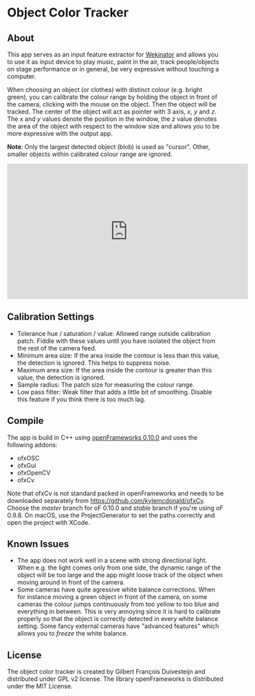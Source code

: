 # Object Color Tracker



## About

This app serves as an input feature extractor for [Wekinator](http://www.wekinator.org) and allows you to use it as input device to play music, paint in the air, track people/objects on stage performance or in general, be very expressive without touching a computer. 

When choosing an object (or clothes) with distinct colour (e.g. bright green), you can calibrate the colour range by holding the object in front of the camera, clicking with the mouse on the object. Then the object will be tracked. The center of the object will act as pointer with 3 axis, $x$, $y$ and $z$. The $x$ and $y$ values denote the position in the window, the $z$ value denotes the area of the object with respect to the window size and allows you to be more expressive with the output app. 

**Note**: Only the largest detected object (blob) is used as "cursor". Other, smaller objects within calibrated colour range are ignored.

<iframe width="560" height="315" src="https://www.youtube-nocookie.com/embed/rXNgobgluP0" frameborder="0" allow="autoplay; encrypted-media" allowfullscreen></iframe>

## Calibration Settings

- Tolerance hue / saturation / value: Allowed range outside calibration patch. Fiddle with these values until you have isolated the object from the rest of the camera feed. 
- Minimum area size: If the area inside the contour is less than this value, the detection is ignored. This helps to suppress noise.
- Maximum area size: If the area inside the contour is greater than this value, the detection is ignored.
- Sample radius: The patch size for measuring the colour range.
- Low pass filter: Weak filter that adds a little bit of smoothing. Disable this feature if you think there is too much lag.



## Compile

The app is build in C++ using [openFrameworks 0.10.0](http://www.openframeworks.cc) and uses the following addons:

- ofxOSC
- ofxGui
- ofxOpenCV
- ofxCv

Note that ofxCv is not standard packed in openFrameworks and needs to be downloaded separately from https://github.com/kylemcdonald/ofxCv. Choose the *master* branch for oF 0.10.0 and _stable_ branch if you're using oF 0.9.8. On macOS, use the ProjectGenerator to set the paths correctly and open the project with XCode. 

## Known Issues

- The app does not work well in a scene with strong directional light. When e.g. the light comes only from one side, the dynamic range of the object will be too large and the app might loose track of the object when moving around in front of the camera.
- Some cameras have quite agressive white balance corrections. When for instance moving a green object in front of the camera, on some cameras the colour jumps continuously from too yellow to too blue and everything in between. This is very annoying since it is hard to calibrate properly so that the object is correctly detected in every white balance setting. Some fancy external cameras have "advanced features" which allows you to _freeze_ the white balance. 

## License

The object color tracker is created by Gilbert François Duivesteijn and distributed under GPL v2 license. The library openFrameworks is distributed under the MIT License.



